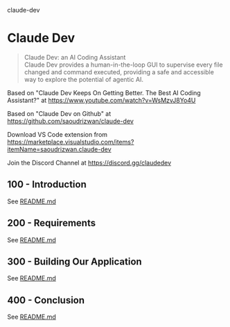 claude-dev
# Claude Dev

> Claude Dev: an AI Coding Assistant<br/>
> Claude Dev provides a human-in-the-loop GUI to supervise every file changed and command executed, providing a safe and accessible way to explore the potential of agentic AI.

Based on "Claude Dev Keeps On Getting Better. The Best AI Coding Assistant?" at https://www.youtube.com/watch?v=WsMzvJ8Yo4U

Based on "Claude Dev on Github" at https://github.com/saoudrizwan/claude-dev

Download VS Code extension from https://marketplace.visualstudio.com/items?itemName=saoudrizwan.claude-dev

Join the Discord Channel at https://discord.gg/claudedev

## 100 - Introduction

See [README.md](./100/README.md)

## 200 - Requirements

See [README.md](./200/README.md)

## 300 - Building Our Application

See [README.md](./300/README.md)

## 400 - Conclusion

See [README.md](./400/README.md)
